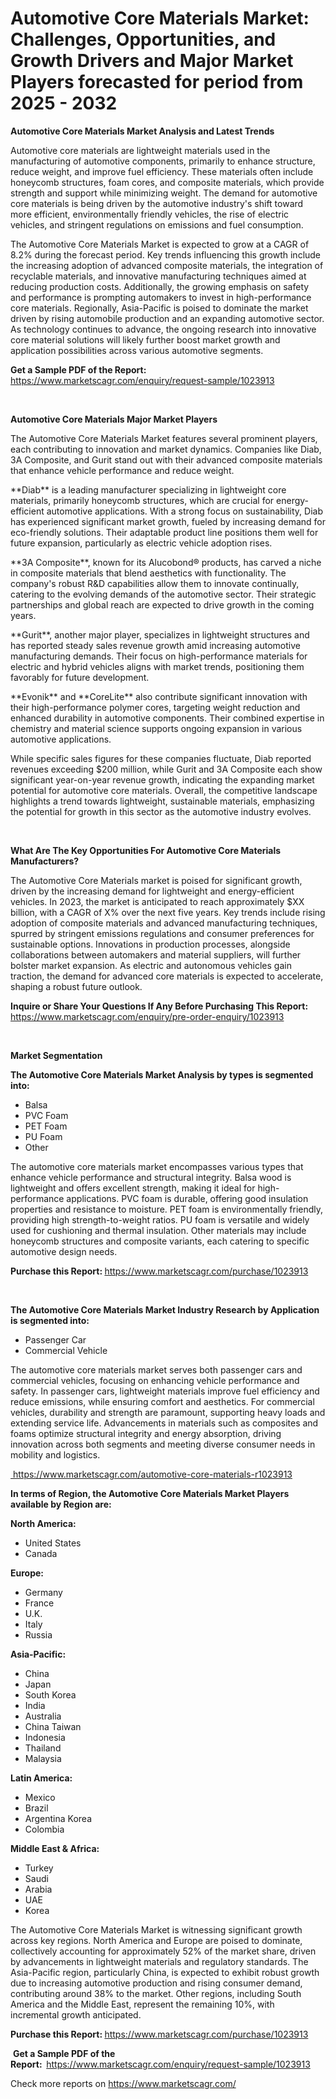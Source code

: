 <p><h1>Automotive Core Materials Market: Challenges, Opportunities, and Growth Drivers and Major Market Players forecasted for period from 2025 - 2032</h1></p><p><strong>Automotive Core Materials Market Analysis and Latest Trends</strong></p>
<p><p>Automotive core materials are lightweight materials used in the manufacturing of automotive components, primarily to enhance structure, reduce weight, and improve fuel efficiency. These materials often include honeycomb structures, foam cores, and composite materials, which provide strength and support while minimizing weight. The demand for automotive core materials is being driven by the automotive industry's shift toward more efficient, environmentally friendly vehicles, the rise of electric vehicles, and stringent regulations on emissions and fuel consumption.</p><p>The Automotive Core Materials Market is expected to grow at a CAGR of 8.2% during the forecast period. Key trends influencing this growth include the increasing adoption of advanced composite materials, the integration of recyclable materials, and innovative manufacturing techniques aimed at reducing production costs. Additionally, the growing emphasis on safety and performance is prompting automakers to invest in high-performance core materials. Regionally, Asia-Pacific is poised to dominate the market driven by rising automobile production and an expanding automotive sector. As technology continues to advance, the ongoing research into innovative core material solutions will likely further boost market growth and application possibilities across various automotive segments.</p></p>
<p><strong>Get a Sample PDF of the Report:&nbsp;</strong> <a href="https://www.marketscagr.com/enquiry/request-sample/1023913?utm_campaign=3298&utm_medium=2&utm_source=Github&utm_content=ia&utm_term=08032025&utm_id=automotive-core-materials">https://www.marketscagr.com/enquiry/request-sample/1023913</a></p>
<p>&nbsp;</p>
<p><strong>Automotive Core Materials Major Market Players</strong></p>
<p><p>The Automotive Core Materials Market features several prominent players, each contributing to innovation and market dynamics. Companies like Diab, 3A Composite, and Gurit stand out with their advanced composite materials that enhance vehicle performance and reduce weight.</p><p>**Diab** is a leading manufacturer specializing in lightweight core materials, primarily honeycomb structures, which are crucial for energy-efficient automotive applications. With a strong focus on sustainability, Diab has experienced significant market growth, fueled by increasing demand for eco-friendly solutions. Their adaptable product line positions them well for future expansion, particularly as electric vehicle adoption rises.</p><p>**3A Composite**, known for its Alucobond® products, has carved a niche in composite materials that blend aesthetics with functionality. The company's robust R&D capabilities allow them to innovate continually, catering to the evolving demands of the automotive sector. Their strategic partnerships and global reach are expected to drive growth in the coming years.</p><p>**Gurit**, another major player, specializes in lightweight structures and has reported steady sales revenue growth amid increasing automotive manufacturing demands. Their focus on high-performance materials for electric and hybrid vehicles aligns with market trends, positioning them favorably for future development.</p><p>**Evonik** and **CoreLite** also contribute significant innovation with their high-performance polymer cores, targeting weight reduction and enhanced durability in automotive components. Their combined expertise in chemistry and material science supports ongoing expansion in various automotive applications.</p><p>While specific sales figures for these companies fluctuate, Diab reported revenues exceeding $200 million, while Gurit and 3A Composite each show significant year-on-year revenue growth, indicating the expanding market potential for automotive core materials. Overall, the competitive landscape highlights a trend towards lightweight, sustainable materials, emphasizing the potential for growth in this sector as the automotive industry evolves.</p></p>
<p>&nbsp;</p>
<p><strong>What Are The Key Opportunities For Automotive Core Materials Manufacturers?</strong></p>
<p><p>The Automotive Core Materials market is poised for significant growth, driven by the increasing demand for lightweight and energy-efficient vehicles. In 2023, the market is anticipated to reach approximately $XX billion, with a CAGR of X% over the next five years. Key trends include rising adoption of composite materials and advanced manufacturing techniques, spurred by stringent emissions regulations and consumer preferences for sustainable options. Innovations in production processes, alongside collaborations between automakers and material suppliers, will further bolster market expansion. As electric and autonomous vehicles gain traction, the demand for advanced core materials is expected to accelerate, shaping a robust future outlook.</p></p>
<p><strong>Inquire or Share Your Questions If Any Before Purchasing This Report:</strong> <a href="https://www.marketscagr.com/enquiry/pre-order-enquiry/1023913?utm_campaign=3298&utm_medium=2&utm_source=Github&utm_content=ia&utm_term=08032025&utm_id=automotive-core-materials">https://www.marketscagr.com/enquiry/pre-order-enquiry/1023913</a></p>
<p>&nbsp;</p>
<p><strong>Market Segmentation</strong></p>
<p><strong>The Automotive Core Materials Market Analysis by types is segmented into:</strong></p>
<p><ul><li>Balsa</li><li>PVC Foam</li><li>PET Foam</li><li>PU Foam</li><li>Other</li></ul></p>
<p><p>The automotive core materials market encompasses various types that enhance vehicle performance and structural integrity. Balsa wood is lightweight and offers excellent strength, making it ideal for high-performance applications. PVC foam is durable, offering good insulation properties and resistance to moisture. PET foam is environmentally friendly, providing high strength-to-weight ratios. PU foam is versatile and widely used for cushioning and thermal insulation. Other materials may include honeycomb structures and composite variants, each catering to specific automotive design needs.</p></p>
<p><strong>Purchase this Report:&nbsp;</strong><a href="https://www.marketscagr.com/purchase/1023913?utm_campaign=3298&utm_medium=2&utm_source=Github&utm_content=ia&utm_term=08032025&utm_id=automotive-core-materials">https://www.marketscagr.com/purchase/1023913</a></p>
<p>&nbsp;</p>
<p><strong>The Automotive Core Materials Market Industry Research by Application is segmented into:</strong></p>
<p><ul><li>Passenger Car</li><li>Commercial Vehicle</li></ul></p>
<p><p>The automotive core materials market serves both passenger cars and commercial vehicles, focusing on enhancing vehicle performance and safety. In passenger cars, lightweight materials improve fuel efficiency and reduce emissions, while ensuring comfort and aesthetics. For commercial vehicles, durability and strength are paramount, supporting heavy loads and extending service life. Advancements in materials such as composites and foams optimize structural integrity and energy absorption, driving innovation across both segments and meeting diverse consumer needs in mobility and logistics.</p></p>
<p><a href="https://www.marketscagr.com/automotive-core-materials-r1023913?utm_campaign=3298&utm_medium=2&utm_source=Github&utm_content=ia&utm_term=08032025&utm_id=automotive-core-materials">&nbsp;https://www.marketscagr.com/automotive-core-materials-r1023913</a></p>
<p><strong>In terms of Region, the Automotive Core Materials Market Players available by Region are:</strong></p>
<p>
    <p> <strong> North America: </strong>
        <ul>
            <li>United States</li>
            <li>Canada</li>
        </ul>
        </p> 
    <p> <strong> Europe: </strong>
        <ul>
            <li>Germany</li>
            <li>France</li>
            <li>U.K.</li>
            <li>Italy</li>
            <li>Russia</li>
        </ul>
        </p> 
    <p> <strong> Asia-Pacific: </strong>
        <ul>
            <li>China</li>
            <li>Japan</li>
            <li>South Korea</li>
            <li>India</li>
            <li>Australia</li>
            <li>China Taiwan</li>
            <li>Indonesia</li>
            <li>Thailand</li>
            <li>Malaysia</li>
        </ul>
        </p> 
    <p> <strong> Latin America: </strong>
        <ul>
            <li>Mexico</li>
            <li>Brazil</li>
            <li>Argentina Korea</li>
            <li>Colombia</li>
        </ul>
        </p> 
    <p> <strong> Middle East & Africa: </strong>
        <ul>
            <li>Turkey</li>
            <li>Saudi</li>
            <li>Arabia</li>
            <li>UAE</li>
            <li>Korea</li>
        </ul>
    </p>
    </p>
<p><p>The Automotive Core Materials Market is witnessing significant growth across key regions. North America and Europe are poised to dominate, collectively accounting for approximately 52% of the market share, driven by advancements in lightweight materials and regulatory standards. The Asia-Pacific region, particularly China, is expected to exhibit robust growth due to increasing automotive production and rising consumer demand, contributing around 38% to the market. Other regions, including South America and the Middle East, represent the remaining 10%, with incremental growth anticipated.</p></p>
<p><strong>Purchase this Report: </strong><a href="https://www.marketscagr.com/purchase/1023913?utm_campaign=3298&utm_medium=2&utm_source=Github&utm_content=ia&utm_term=08032025&utm_id=automotive-core-materials">https://www.marketscagr.com/purchase/1023913</a></p>
<p>&nbsp;<strong>Get a Sample PDF of the Report:&nbsp;&nbsp;</strong><a href="https://www.marketscagr.com/enquiry/request-sample/1023913?utm_campaign=3298&utm_medium=2&utm_source=Github&utm_content=ia&utm_term=08032025&utm_id=automotive-core-materials">https://www.marketscagr.com/enquiry/request-sample/1023913</a></p>
<p><strong></strong></p>
<p>Check more reports on <a href="https://www.marketscagr.com/?utm_campaign=3298&utm_medium=2&utm_source=Github&utm_content=ia&utm_term=08032025&utm_id=automotive-core-materials">https://www.marketscagr.com/</a></p>